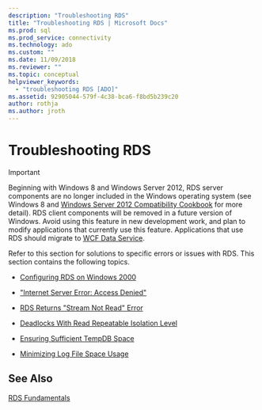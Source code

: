 ```yaml
---
description: "Troubleshooting RDS"
title: "Troubleshooting RDS | Microsoft Docs"
ms.prod: sql
ms.prod_service: connectivity
ms.technology: ado
ms.custom: ""
ms.date: 11/09/2018
ms.reviewer: ""
ms.topic: conceptual
helpviewer_keywords: 
  - "troubleshooting RDS [ADO]"
ms.assetid: 92905044-579f-4c38-bca6-f8bd5b239c20
author: rothja
ms.author: jroth
---
```

# Troubleshooting RDS
> [!IMPORTANT]
>  Beginning with Windows 8 and Windows Server 2012, RDS server components are no longer included in the Windows operating system (see Windows 8 and [Windows Server 2012 Compatibility Cookbook](https://www.microsoft.com/download/details.aspx?id=27416) for more detail). RDS client components will be removed in a future version of Windows. Avoid using this feature in new development work, and plan to modify applications that currently use this feature. Applications that use RDS should migrate to [WCF Data Service](https://go.microsoft.com/fwlink/?LinkId=199565).  
  
 Refer to this section for solutions to specific errors or issues with RDS. This section contains the following topics.  
  
-   [Configuring RDS on Windows 2000](./configuring-rds-on-windows-2000.md)  
  
-   ["Internet Server Error: Access Denied"](./internet-server-error-access-denied.md)  
  
-   [RDS Returns "Stream Not Read" Error](./rds-returns-stream-not-read-error.md)  
  
-   [Deadlocks With Read Repeatable Isolation Level](./deadlocks-with-read-repeatable-isolation-level.md)  
  
-   [Ensuring Sufficient TempDB Space](./ensuring-sufficient-tempdb-space.md)  
  
-   [Minimizing Log File Space Usage](./minimizing-log-file-space-usage.md)  
  
## See Also  
 [RDS Fundamentals](./rds-fundamentals.md)